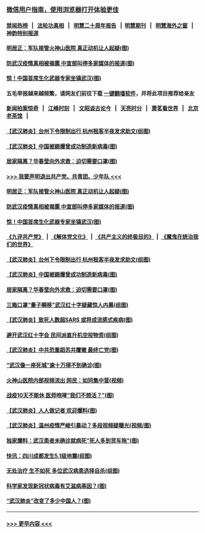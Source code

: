 ### [微信用户指南，使用浏览器打开体验更佳](https://github.com/gfw-breaker/banned-news1/blob/master/indexes/wechat-guide.md?t=0)
#### [禁闻热榜](热点新闻.md?t=0)  &nbsp;&nbsp;|&nbsp;&nbsp; [法轮功真相](https://github.com/gfw-breaker/truth/blob/master/README.md?t=0) &nbsp;&nbsp;|&nbsp;&nbsp; [明慧二十周年报告](https://github.com/gfw-breaker/mh-reports/blob/master/README.md?t=0) &nbsp;&nbsp;|&nbsp;&nbsp;[明慧期刊](https://github.com/gfw-breaker/mh-qikan) &nbsp;&nbsp;|&nbsp;&nbsp; [明慧海外之窗](https://github.com/gfw-breaker/mh-news/blob/master/README.md?t=0) &nbsp;&nbsp;|&nbsp;&nbsp; [神韵特别报道](https://github.com/gfw-breaker/mh-news/blob/master/shenyun.md?t=0)
#### [明居正：军队接管火神山医院 真正动机让人起疑(图)](../pages/p1/921873.md?t=02041711) 
#### [防武汉疫情真相被揭露 中宣部叫停多家媒体的报道(图)](../pages/p1/921837.md?t=02041711) 
#### [惊！中国首席生化武器专家坐镇武汉(图)](../pages/p1/921838.md?t=02041711) 
#### 五毛举报越来越频繁，请网友们前往下载 [一键翻墙软件](https://github.com/gfw-breaker/ssr-accounts)，并将此项目推荐给亲友
#### [新闻拍案惊奇](https://github.com/gfw-breaker/banned-news1/blob/master/pages/link4.md) &nbsp;&nbsp;|&nbsp;&nbsp; [江峰时刻](https://github.com/gfw-breaker/banned-news1/blob/master/pages/link4.md) &nbsp;&nbsp;|&nbsp;&nbsp; [文昭谈古论今](https://github.com/gfw-breaker/banned-news1/blob/master/pages/link4.md) &nbsp;&nbsp;|&nbsp;&nbsp; [天亮时分](https://github.com/gfw-breaker/banned-news1/blob/master/pages/link4.md) &nbsp;&nbsp;|&nbsp;&nbsp; [萧茗看世界](https://github.com/gfw-breaker/banned-news1/blob/master/pages/link4.md) &nbsp;&nbsp;|&nbsp;&nbsp; [北京老茶馆](https://github.com/gfw-breaker/banned-news1/blob/master/pages/link4.md) &nbsp;&nbsp;|&nbsp;&nbsp; 
#### [【武汉肺炎】台州下令限制出行 杭州租客半夜发求助文(组图)](../pages/p1/921833.md?t=02041711) 
#### [【武汉肺炎】中国被踢爆曾成功制造新病毒(图)](../pages/p1/921836.md?t=02041711) 
#### [居家隔离？华春莹向外求救：迫切需要口罩(图)](../pages/p1/921828.md?t=02041711) 
#### [>>> 我要声明退出共产党、共青团、少年队 <<<](https://github.com/begood0513/goodnews/blob/master/quit/letter.md) 
#### [明居正：军队接管火神山医院 真正动机让人起疑(图)](../pages/p1/921873.md?t=02041711) 
#### [防武汉疫情真相被揭露 中宣部叫停多家媒体的报道(图)](../pages/p1/921837.md?t=02041711) 
#### [惊！中国首席生化武器专家坐镇武汉(图)](../pages/p1/921838.md?t=02041711) 
#### [《九评共产党》](https://github.com/begood0513/9ping.md/blob/master/README.md) &nbsp;|&nbsp; [《解体党文化》](../../../../jtdwh.md/blob/master/README.md)  &nbsp;|&nbsp; [《共产主义的终极目的》](../../../../gczydzjmd.md/blob/master/README.md) &nbsp;|&nbsp; [《魔鬼在统治我们的世界》](../../../../mgztzwmdsj.md/blob/master/README.md) 
#### [【武汉肺炎】台州下令限制出行 杭州租客半夜发求助文(组图)](../pages/p1/921833.md?t=02041711) 
#### [【武汉肺炎】中国被踢爆曾成功制造新病毒(图)](../pages/p1/921836.md?t=02041711) 
#### [居家隔离？华春莹向外求救：迫切需要口罩(图)](../pages/p1/921828.md?t=02041711) 
#### [三箱口罩“量子瞬移”武汉红十字疑藏惊人内幕(组图)](../pages/p1/921798.md?t=02041711) 
#### [【武汉肺炎】致死人数超SARS 或将成流感式疾病(图)](../pages/p1/921787.md?t=02041711) 
#### [避开武汉红十字会 民间派直升机空投物资(组图)](../pages/p1/921766.md?t=02041711) 
#### [【武汉肺炎】中共恐重蹈苏共覆辙 最终亡党(图)](../pages/p1/921742.md?t=02041711) 
#### [“武汉像一座死城”逾十万得不到确诊(图)](../pages/p1/921763.md?t=02041711) 
#### [火神山医院内部视频流出 网民：如同集中营(视频)](../pages/p1/921751.md?t=02041711) 
#### [战疫10天不能休 医师咆哮“我们不想活？”(图)](../pages/p1/921746.md?t=02041711) 
#### [【武汉肺炎】人人做记者 欢迎爆料(图)](../pages/p1/921387.md?t=02041711) 
#### [【武汉肺炎】温州疫情严峻引暴动？多段视频疑曝光(视频/图)](../pages/p1/921734.md?t=02041711) 
#### [独家爆料：武汉患者未确诊就病死“死人多到货车拖”(图)](../pages/p1/921723.md?t=02041711) 
#### [快讯：四川成都发生5.1级地震(组图)](../pages/p1/921722.md?t=02041711) 
#### [无处治疗 生不如死 多位武汉病患选择自杀(组图)](../pages/p1/921721.md?t=02041711) 
#### [科学家发现新冠状病毒有艾滋病基因？(图)](../pages/p1/921666.md?t=02041711) 
#### [“武汉肺炎”改变了多少中国人？(图)](../pages/p1/921683.md?t=02041711) 

----
#### [ >>> 更早内容 <<< ](../indexes/p1-earlier.md)
